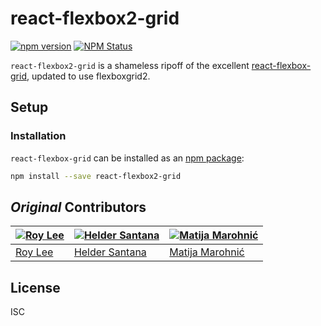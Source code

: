 # react-flexbox2-grid
[![npm version](https://badge.fury.io/js/react-flexbox2-grid.svg)](https://badge.fury.io/js/react-flexbox-grid)
[![NPM Status](http://img.shields.io/npm/dm/react-flexbox2-grid.svg?style=flat)](https://www.npmjs.org/package/react-flexbox-grid)

`react-flexbox2-grid` is a shameless ripoff of the excellent [react-flexbox-grid](https://github.com/roylee0704/react-flexbox-grid), updated to use flexboxgrid2.

Setup
-----

### Installation

`react-flexbox-grid` can be installed as an [npm package](https://www.npmjs.com/package/react-flexbox2-grid):

```bash
npm install --save react-flexbox2-grid
```


_Original_ Contributors
-----------
[![Roy Lee](https://avatars0.githubusercontent.com/u/3850661?v=3&s=144)](https://github.com/roylee0704/) | [![Helder Santana](https://avatars1.githubusercontent.com/u/134727?v=3&s=144)](https://github.com/heldr/) | [![Matija Marohnić](https://avatars2.githubusercontent.com/u/471278?v=3&s=144)](https://github.com/silvenon)
---|---|---
[Roy Lee](https://github.com/roylee0704) | [Helder Santana](https://github.com/heldr/) | [Matija Marohnić](https://github.com/silvenon)

License
-------
ISC